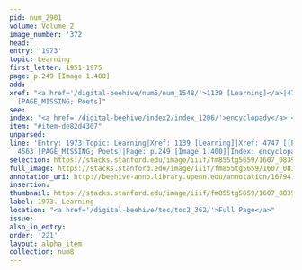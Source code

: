 ```yaml
---
pid: num_2901
volume: Volume 2
image_number: '372'
head:
entry: '1973'
topic: Learning
first_letter: 1951-1975
page: p.249 [Image 1.400]
add:
xref: "<a href='/digital-beehive/num5/num_1548/'>1139 [Learning]</a>|4747 [[PAGE_MISSING]]|4563
  [PAGE_MISSING; Poets]"
see:
index: "<a href='/digital-beehive/index2/index_1206/'>encyclopady</a>|<a href='/digital-beehive/index3/index_2285/'>learning</a>"
item: "#item-de82d4307"
unparsed:
line: 'Entry: 1973|Topic: Learning|Xref: 1139 [Learning]|Xref: 4747 [[PAGE_MISSING]]|Xref:
  4563 [PAGE_MISSING; Poets]|Page: p.249 [Image 1.400]|Index: encyclopady|Index: learning|#item-de82d4307'
selection: https://stacks.stanford.edu/image/iiif/fm855tg5659/1607_0839/846,1929,2845,1104/full/0/default.jpg
full_image: https://stacks.stanford.edu/image/iiif/fm855tg5659/1607_0839/full/full/0/default.jpg
annotation_uri: http://beehive-anno.library.upenn.edu/annotation/1679417012076
insertion:
thumbnail: https://stacks.stanford.edu/image/iiif/fm855tg5659/1607_0839/846,1929,600,180/250,/0/default.jpg
label: 1973. Learning
location: "<a href='/digital-beehive/toc/toc2_362/'>Full Page</a>"
issue:
also_in_entry:
order: '221'
layout: alpha_item
collection: num8
---
```


